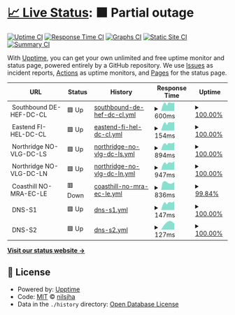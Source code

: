 # [📈 Live Status](https://nilsjha.github.io/upptime-pub): <!--live status--> **🟧 Partial outage**

[![Uptime CI](https://github.com/nilsjha/upptime-pub/workflows/Uptime%20CI/badge.svg)](https://github.com/nilsjha/upptime-pub/actions?query=workflow%3A%22Uptime+CI%22)
[![Response Time CI](https://github.com/nilsjha/upptime-pub/workflows/Response%20Time%20CI/badge.svg)](https://github.com/nilsjha/upptime-pub/actions?query=workflow%3A%22Response+Time+CI%22)
[![Graphs CI](https://github.com/nilsjha/upptime-pub/workflows/Graphs%20CI/badge.svg)](https://github.com/nilsjha/upptime-pub/actions?query=workflow%3A%22Graphs+CI%22)
[![Static Site CI](https://github.com/nilsjha/upptime-pub/workflows/Static%20Site%20CI/badge.svg)](https://github.com/nilsjha/upptime-pub/actions?query=workflow%3A%22Static+Site+CI%22)
[![Summary CI](https://github.com/nilsjha/upptime-pub/workflows/Summary%20CI/badge.svg)](https://github.com/nilsjha/upptime-pub/actions?query=workflow%3A%22Summary+CI%22)

With [Upptime](https://upptime.js.org), you can get your own unlimited and free uptime monitor and status page, powered entirely by a GitHub repository. We use [Issues](https://github.com/nilsjha/upptime-pub/issues) as incident reports, [Actions](https://github.com/nilsjha/upptime-pub/actions) as uptime monitors, and [Pages](https://nilsjha.github.io/upptime-pub) for the status page.

<!--start: status pages-->
<!-- This summary is generated by Upptime (https://github.com/upptime/upptime) -->
<!-- Do not edit this manually, your changes will be overwritten -->
<!-- prettier-ignore -->
| URL | Status | History | Response Time | Uptime |
| --- | ------ | ------- | ------------- | ------ |
| <img alt="" src="https://favicons.githubusercontent.com/null" height="13"> Southbound DE-HEF-DC-CL | 🟩 Up | [southbound-de-hef-dc-cl.yml](https://github.com/nilsjha/upptime-pub/commits/HEAD/history/southbound-de-hef-dc-cl.yml) | <details><summary><img alt="Response time graph" src="./graphs/southbound-de-hef-dc-cl/response-time-week.png" height="20"> 600ms</summary><br><a href="https://nilsjha.github.io/upptime-pub/history/southbound-de-hef-dc-cl"><img alt="Response time 595" src="https://img.shields.io/endpoint?url=https%3A%2F%2Fraw.githubusercontent.com%2Fnilsjha%2Fupptime-pub%2FHEAD%2Fapi%2Fsouthbound-de-hef-dc-cl%2Fresponse-time.json"></a><br><a href="https://nilsjha.github.io/upptime-pub/history/southbound-de-hef-dc-cl"><img alt="24-hour response time 676" src="https://img.shields.io/endpoint?url=https%3A%2F%2Fraw.githubusercontent.com%2Fnilsjha%2Fupptime-pub%2FHEAD%2Fapi%2Fsouthbound-de-hef-dc-cl%2Fresponse-time-day.json"></a><br><a href="https://nilsjha.github.io/upptime-pub/history/southbound-de-hef-dc-cl"><img alt="7-day response time 600" src="https://img.shields.io/endpoint?url=https%3A%2F%2Fraw.githubusercontent.com%2Fnilsjha%2Fupptime-pub%2FHEAD%2Fapi%2Fsouthbound-de-hef-dc-cl%2Fresponse-time-week.json"></a><br><a href="https://nilsjha.github.io/upptime-pub/history/southbound-de-hef-dc-cl"><img alt="30-day response time 602" src="https://img.shields.io/endpoint?url=https%3A%2F%2Fraw.githubusercontent.com%2Fnilsjha%2Fupptime-pub%2FHEAD%2Fapi%2Fsouthbound-de-hef-dc-cl%2Fresponse-time-month.json"></a><br><a href="https://nilsjha.github.io/upptime-pub/history/southbound-de-hef-dc-cl"><img alt="1-year response time 595" src="https://img.shields.io/endpoint?url=https%3A%2F%2Fraw.githubusercontent.com%2Fnilsjha%2Fupptime-pub%2FHEAD%2Fapi%2Fsouthbound-de-hef-dc-cl%2Fresponse-time-year.json"></a></details> | <details><summary><a href="https://nilsjha.github.io/upptime-pub/history/southbound-de-hef-dc-cl">100.00%</a></summary><a href="https://nilsjha.github.io/upptime-pub/history/southbound-de-hef-dc-cl"><img alt="All-time uptime 99.99%" src="https://img.shields.io/endpoint?url=https%3A%2F%2Fraw.githubusercontent.com%2Fnilsjha%2Fupptime-pub%2FHEAD%2Fapi%2Fsouthbound-de-hef-dc-cl%2Fuptime.json"></a><br><a href="https://nilsjha.github.io/upptime-pub/history/southbound-de-hef-dc-cl"><img alt="24-hour uptime 100.00%" src="https://img.shields.io/endpoint?url=https%3A%2F%2Fraw.githubusercontent.com%2Fnilsjha%2Fupptime-pub%2FHEAD%2Fapi%2Fsouthbound-de-hef-dc-cl%2Fuptime-day.json"></a><br><a href="https://nilsjha.github.io/upptime-pub/history/southbound-de-hef-dc-cl"><img alt="7-day uptime 100.00%" src="https://img.shields.io/endpoint?url=https%3A%2F%2Fraw.githubusercontent.com%2Fnilsjha%2Fupptime-pub%2FHEAD%2Fapi%2Fsouthbound-de-hef-dc-cl%2Fuptime-week.json"></a><br><a href="https://nilsjha.github.io/upptime-pub/history/southbound-de-hef-dc-cl"><img alt="30-day uptime 100.00%" src="https://img.shields.io/endpoint?url=https%3A%2F%2Fraw.githubusercontent.com%2Fnilsjha%2Fupptime-pub%2FHEAD%2Fapi%2Fsouthbound-de-hef-dc-cl%2Fuptime-month.json"></a><br><a href="https://nilsjha.github.io/upptime-pub/history/southbound-de-hef-dc-cl"><img alt="1-year uptime 99.99%" src="https://img.shields.io/endpoint?url=https%3A%2F%2Fraw.githubusercontent.com%2Fnilsjha%2Fupptime-pub%2FHEAD%2Fapi%2Fsouthbound-de-hef-dc-cl%2Fuptime-year.json"></a></details>
| <img alt="" src="https://favicons.githubusercontent.com/null" height="13"> Eastend FI-HEL-DC-CL | 🟩 Up | [eastend-fi-hel-dc-cl.yml](https://github.com/nilsjha/upptime-pub/commits/HEAD/history/eastend-fi-hel-dc-cl.yml) | <details><summary><img alt="Response time graph" src="./graphs/eastend-fi-hel-dc-cl/response-time-week.png" height="20"> 154ms</summary><br><a href="https://nilsjha.github.io/upptime-pub/history/eastend-fi-hel-dc-cl"><img alt="Response time 152" src="https://img.shields.io/endpoint?url=https%3A%2F%2Fraw.githubusercontent.com%2Fnilsjha%2Fupptime-pub%2FHEAD%2Fapi%2Feastend-fi-hel-dc-cl%2Fresponse-time.json"></a><br><a href="https://nilsjha.github.io/upptime-pub/history/eastend-fi-hel-dc-cl"><img alt="24-hour response time 176" src="https://img.shields.io/endpoint?url=https%3A%2F%2Fraw.githubusercontent.com%2Fnilsjha%2Fupptime-pub%2FHEAD%2Fapi%2Feastend-fi-hel-dc-cl%2Fresponse-time-day.json"></a><br><a href="https://nilsjha.github.io/upptime-pub/history/eastend-fi-hel-dc-cl"><img alt="7-day response time 154" src="https://img.shields.io/endpoint?url=https%3A%2F%2Fraw.githubusercontent.com%2Fnilsjha%2Fupptime-pub%2FHEAD%2Fapi%2Feastend-fi-hel-dc-cl%2Fresponse-time-week.json"></a><br><a href="https://nilsjha.github.io/upptime-pub/history/eastend-fi-hel-dc-cl"><img alt="30-day response time 157" src="https://img.shields.io/endpoint?url=https%3A%2F%2Fraw.githubusercontent.com%2Fnilsjha%2Fupptime-pub%2FHEAD%2Fapi%2Feastend-fi-hel-dc-cl%2Fresponse-time-month.json"></a><br><a href="https://nilsjha.github.io/upptime-pub/history/eastend-fi-hel-dc-cl"><img alt="1-year response time 152" src="https://img.shields.io/endpoint?url=https%3A%2F%2Fraw.githubusercontent.com%2Fnilsjha%2Fupptime-pub%2FHEAD%2Fapi%2Feastend-fi-hel-dc-cl%2Fresponse-time-year.json"></a></details> | <details><summary><a href="https://nilsjha.github.io/upptime-pub/history/eastend-fi-hel-dc-cl">100.00%</a></summary><a href="https://nilsjha.github.io/upptime-pub/history/eastend-fi-hel-dc-cl"><img alt="All-time uptime 100.00%" src="https://img.shields.io/endpoint?url=https%3A%2F%2Fraw.githubusercontent.com%2Fnilsjha%2Fupptime-pub%2FHEAD%2Fapi%2Feastend-fi-hel-dc-cl%2Fuptime.json"></a><br><a href="https://nilsjha.github.io/upptime-pub/history/eastend-fi-hel-dc-cl"><img alt="24-hour uptime 100.00%" src="https://img.shields.io/endpoint?url=https%3A%2F%2Fraw.githubusercontent.com%2Fnilsjha%2Fupptime-pub%2FHEAD%2Fapi%2Feastend-fi-hel-dc-cl%2Fuptime-day.json"></a><br><a href="https://nilsjha.github.io/upptime-pub/history/eastend-fi-hel-dc-cl"><img alt="7-day uptime 100.00%" src="https://img.shields.io/endpoint?url=https%3A%2F%2Fraw.githubusercontent.com%2Fnilsjha%2Fupptime-pub%2FHEAD%2Fapi%2Feastend-fi-hel-dc-cl%2Fuptime-week.json"></a><br><a href="https://nilsjha.github.io/upptime-pub/history/eastend-fi-hel-dc-cl"><img alt="30-day uptime 100.00%" src="https://img.shields.io/endpoint?url=https%3A%2F%2Fraw.githubusercontent.com%2Fnilsjha%2Fupptime-pub%2FHEAD%2Fapi%2Feastend-fi-hel-dc-cl%2Fuptime-month.json"></a><br><a href="https://nilsjha.github.io/upptime-pub/history/eastend-fi-hel-dc-cl"><img alt="1-year uptime 100.00%" src="https://img.shields.io/endpoint?url=https%3A%2F%2Fraw.githubusercontent.com%2Fnilsjha%2Fupptime-pub%2FHEAD%2Fapi%2Feastend-fi-hel-dc-cl%2Fuptime-year.json"></a></details>
| <img alt="" src="https://favicons.githubusercontent.com/null" height="13"> Northridge NO-VLG-DC-LS | 🟩 Up | [northridge-no-vlg-dc-ls.yml](https://github.com/nilsjha/upptime-pub/commits/HEAD/history/northridge-no-vlg-dc-ls.yml) | <details><summary><img alt="Response time graph" src="./graphs/northridge-no-vlg-dc-ls/response-time-week.png" height="20"> 894ms</summary><br><a href="https://nilsjha.github.io/upptime-pub/history/northridge-no-vlg-dc-ls"><img alt="Response time 1035" src="https://img.shields.io/endpoint?url=https%3A%2F%2Fraw.githubusercontent.com%2Fnilsjha%2Fupptime-pub%2FHEAD%2Fapi%2Fnorthridge-no-vlg-dc-ls%2Fresponse-time.json"></a><br><a href="https://nilsjha.github.io/upptime-pub/history/northridge-no-vlg-dc-ls"><img alt="24-hour response time 1069" src="https://img.shields.io/endpoint?url=https%3A%2F%2Fraw.githubusercontent.com%2Fnilsjha%2Fupptime-pub%2FHEAD%2Fapi%2Fnorthridge-no-vlg-dc-ls%2Fresponse-time-day.json"></a><br><a href="https://nilsjha.github.io/upptime-pub/history/northridge-no-vlg-dc-ls"><img alt="7-day response time 894" src="https://img.shields.io/endpoint?url=https%3A%2F%2Fraw.githubusercontent.com%2Fnilsjha%2Fupptime-pub%2FHEAD%2Fapi%2Fnorthridge-no-vlg-dc-ls%2Fresponse-time-week.json"></a><br><a href="https://nilsjha.github.io/upptime-pub/history/northridge-no-vlg-dc-ls"><img alt="30-day response time 1019" src="https://img.shields.io/endpoint?url=https%3A%2F%2Fraw.githubusercontent.com%2Fnilsjha%2Fupptime-pub%2FHEAD%2Fapi%2Fnorthridge-no-vlg-dc-ls%2Fresponse-time-month.json"></a><br><a href="https://nilsjha.github.io/upptime-pub/history/northridge-no-vlg-dc-ls"><img alt="1-year response time 1035" src="https://img.shields.io/endpoint?url=https%3A%2F%2Fraw.githubusercontent.com%2Fnilsjha%2Fupptime-pub%2FHEAD%2Fapi%2Fnorthridge-no-vlg-dc-ls%2Fresponse-time-year.json"></a></details> | <details><summary><a href="https://nilsjha.github.io/upptime-pub/history/northridge-no-vlg-dc-ls">100.00%</a></summary><a href="https://nilsjha.github.io/upptime-pub/history/northridge-no-vlg-dc-ls"><img alt="All-time uptime 98.12%" src="https://img.shields.io/endpoint?url=https%3A%2F%2Fraw.githubusercontent.com%2Fnilsjha%2Fupptime-pub%2FHEAD%2Fapi%2Fnorthridge-no-vlg-dc-ls%2Fuptime.json"></a><br><a href="https://nilsjha.github.io/upptime-pub/history/northridge-no-vlg-dc-ls"><img alt="24-hour uptime 100.00%" src="https://img.shields.io/endpoint?url=https%3A%2F%2Fraw.githubusercontent.com%2Fnilsjha%2Fupptime-pub%2FHEAD%2Fapi%2Fnorthridge-no-vlg-dc-ls%2Fuptime-day.json"></a><br><a href="https://nilsjha.github.io/upptime-pub/history/northridge-no-vlg-dc-ls"><img alt="7-day uptime 100.00%" src="https://img.shields.io/endpoint?url=https%3A%2F%2Fraw.githubusercontent.com%2Fnilsjha%2Fupptime-pub%2FHEAD%2Fapi%2Fnorthridge-no-vlg-dc-ls%2Fuptime-week.json"></a><br><a href="https://nilsjha.github.io/upptime-pub/history/northridge-no-vlg-dc-ls"><img alt="30-day uptime 91.66%" src="https://img.shields.io/endpoint?url=https%3A%2F%2Fraw.githubusercontent.com%2Fnilsjha%2Fupptime-pub%2FHEAD%2Fapi%2Fnorthridge-no-vlg-dc-ls%2Fuptime-month.json"></a><br><a href="https://nilsjha.github.io/upptime-pub/history/northridge-no-vlg-dc-ls"><img alt="1-year uptime 98.12%" src="https://img.shields.io/endpoint?url=https%3A%2F%2Fraw.githubusercontent.com%2Fnilsjha%2Fupptime-pub%2FHEAD%2Fapi%2Fnorthridge-no-vlg-dc-ls%2Fuptime-year.json"></a></details>
| <img alt="" src="https://favicons.githubusercontent.com/null" height="13"> Northridge NO-VLG-DC-LN | 🟩 Up | [northridge-no-vlg-dc-ln.yml](https://github.com/nilsjha/upptime-pub/commits/HEAD/history/northridge-no-vlg-dc-ln.yml) | <details><summary><img alt="Response time graph" src="./graphs/northridge-no-vlg-dc-ln/response-time-week.png" height="20"> 947ms</summary><br><a href="https://nilsjha.github.io/upptime-pub/history/northridge-no-vlg-dc-ln"><img alt="Response time 964" src="https://img.shields.io/endpoint?url=https%3A%2F%2Fraw.githubusercontent.com%2Fnilsjha%2Fupptime-pub%2FHEAD%2Fapi%2Fnorthridge-no-vlg-dc-ln%2Fresponse-time.json"></a><br><a href="https://nilsjha.github.io/upptime-pub/history/northridge-no-vlg-dc-ln"><img alt="24-hour response time 1180" src="https://img.shields.io/endpoint?url=https%3A%2F%2Fraw.githubusercontent.com%2Fnilsjha%2Fupptime-pub%2FHEAD%2Fapi%2Fnorthridge-no-vlg-dc-ln%2Fresponse-time-day.json"></a><br><a href="https://nilsjha.github.io/upptime-pub/history/northridge-no-vlg-dc-ln"><img alt="7-day response time 947" src="https://img.shields.io/endpoint?url=https%3A%2F%2Fraw.githubusercontent.com%2Fnilsjha%2Fupptime-pub%2FHEAD%2Fapi%2Fnorthridge-no-vlg-dc-ln%2Fresponse-time-week.json"></a><br><a href="https://nilsjha.github.io/upptime-pub/history/northridge-no-vlg-dc-ln"><img alt="30-day response time 992" src="https://img.shields.io/endpoint?url=https%3A%2F%2Fraw.githubusercontent.com%2Fnilsjha%2Fupptime-pub%2FHEAD%2Fapi%2Fnorthridge-no-vlg-dc-ln%2Fresponse-time-month.json"></a><br><a href="https://nilsjha.github.io/upptime-pub/history/northridge-no-vlg-dc-ln"><img alt="1-year response time 964" src="https://img.shields.io/endpoint?url=https%3A%2F%2Fraw.githubusercontent.com%2Fnilsjha%2Fupptime-pub%2FHEAD%2Fapi%2Fnorthridge-no-vlg-dc-ln%2Fresponse-time-year.json"></a></details> | <details><summary><a href="https://nilsjha.github.io/upptime-pub/history/northridge-no-vlg-dc-ln">100.00%</a></summary><a href="https://nilsjha.github.io/upptime-pub/history/northridge-no-vlg-dc-ln"><img alt="All-time uptime 98.12%" src="https://img.shields.io/endpoint?url=https%3A%2F%2Fraw.githubusercontent.com%2Fnilsjha%2Fupptime-pub%2FHEAD%2Fapi%2Fnorthridge-no-vlg-dc-ln%2Fuptime.json"></a><br><a href="https://nilsjha.github.io/upptime-pub/history/northridge-no-vlg-dc-ln"><img alt="24-hour uptime 100.00%" src="https://img.shields.io/endpoint?url=https%3A%2F%2Fraw.githubusercontent.com%2Fnilsjha%2Fupptime-pub%2FHEAD%2Fapi%2Fnorthridge-no-vlg-dc-ln%2Fuptime-day.json"></a><br><a href="https://nilsjha.github.io/upptime-pub/history/northridge-no-vlg-dc-ln"><img alt="7-day uptime 100.00%" src="https://img.shields.io/endpoint?url=https%3A%2F%2Fraw.githubusercontent.com%2Fnilsjha%2Fupptime-pub%2FHEAD%2Fapi%2Fnorthridge-no-vlg-dc-ln%2Fuptime-week.json"></a><br><a href="https://nilsjha.github.io/upptime-pub/history/northridge-no-vlg-dc-ln"><img alt="30-day uptime 91.66%" src="https://img.shields.io/endpoint?url=https%3A%2F%2Fraw.githubusercontent.com%2Fnilsjha%2Fupptime-pub%2FHEAD%2Fapi%2Fnorthridge-no-vlg-dc-ln%2Fuptime-month.json"></a><br><a href="https://nilsjha.github.io/upptime-pub/history/northridge-no-vlg-dc-ln"><img alt="1-year uptime 98.12%" src="https://img.shields.io/endpoint?url=https%3A%2F%2Fraw.githubusercontent.com%2Fnilsjha%2Fupptime-pub%2FHEAD%2Fapi%2Fnorthridge-no-vlg-dc-ln%2Fuptime-year.json"></a></details>
| <img alt="" src="https://favicons.githubusercontent.com/null" height="13"> Coasthill NO-MRA-EC-LE | 🟥 Down | [coasthill-no-mra-ec-le.yml](https://github.com/nilsjha/upptime-pub/commits/HEAD/history/coasthill-no-mra-ec-le.yml) | <details><summary><img alt="Response time graph" src="./graphs/coasthill-no-mra-ec-le/response-time-week.png" height="20"> 836ms</summary><br><a href="https://nilsjha.github.io/upptime-pub/history/coasthill-no-mra-ec-le"><img alt="Response time 850" src="https://img.shields.io/endpoint?url=https%3A%2F%2Fraw.githubusercontent.com%2Fnilsjha%2Fupptime-pub%2FHEAD%2Fapi%2Fcoasthill-no-mra-ec-le%2Fresponse-time.json"></a><br><a href="https://nilsjha.github.io/upptime-pub/history/coasthill-no-mra-ec-le"><img alt="24-hour response time 879" src="https://img.shields.io/endpoint?url=https%3A%2F%2Fraw.githubusercontent.com%2Fnilsjha%2Fupptime-pub%2FHEAD%2Fapi%2Fcoasthill-no-mra-ec-le%2Fresponse-time-day.json"></a><br><a href="https://nilsjha.github.io/upptime-pub/history/coasthill-no-mra-ec-le"><img alt="7-day response time 836" src="https://img.shields.io/endpoint?url=https%3A%2F%2Fraw.githubusercontent.com%2Fnilsjha%2Fupptime-pub%2FHEAD%2Fapi%2Fcoasthill-no-mra-ec-le%2Fresponse-time-week.json"></a><br><a href="https://nilsjha.github.io/upptime-pub/history/coasthill-no-mra-ec-le"><img alt="30-day response time 800" src="https://img.shields.io/endpoint?url=https%3A%2F%2Fraw.githubusercontent.com%2Fnilsjha%2Fupptime-pub%2FHEAD%2Fapi%2Fcoasthill-no-mra-ec-le%2Fresponse-time-month.json"></a><br><a href="https://nilsjha.github.io/upptime-pub/history/coasthill-no-mra-ec-le"><img alt="1-year response time 850" src="https://img.shields.io/endpoint?url=https%3A%2F%2Fraw.githubusercontent.com%2Fnilsjha%2Fupptime-pub%2FHEAD%2Fapi%2Fcoasthill-no-mra-ec-le%2Fresponse-time-year.json"></a></details> | <details><summary><a href="https://nilsjha.github.io/upptime-pub/history/coasthill-no-mra-ec-le">99.84%</a></summary><a href="https://nilsjha.github.io/upptime-pub/history/coasthill-no-mra-ec-le"><img alt="All-time uptime 99.76%" src="https://img.shields.io/endpoint?url=https%3A%2F%2Fraw.githubusercontent.com%2Fnilsjha%2Fupptime-pub%2FHEAD%2Fapi%2Fcoasthill-no-mra-ec-le%2Fuptime.json"></a><br><a href="https://nilsjha.github.io/upptime-pub/history/coasthill-no-mra-ec-le"><img alt="24-hour uptime 98.89%" src="https://img.shields.io/endpoint?url=https%3A%2F%2Fraw.githubusercontent.com%2Fnilsjha%2Fupptime-pub%2FHEAD%2Fapi%2Fcoasthill-no-mra-ec-le%2Fuptime-day.json"></a><br><a href="https://nilsjha.github.io/upptime-pub/history/coasthill-no-mra-ec-le"><img alt="7-day uptime 99.84%" src="https://img.shields.io/endpoint?url=https%3A%2F%2Fraw.githubusercontent.com%2Fnilsjha%2Fupptime-pub%2FHEAD%2Fapi%2Fcoasthill-no-mra-ec-le%2Fuptime-week.json"></a><br><a href="https://nilsjha.github.io/upptime-pub/history/coasthill-no-mra-ec-le"><img alt="30-day uptime 99.96%" src="https://img.shields.io/endpoint?url=https%3A%2F%2Fraw.githubusercontent.com%2Fnilsjha%2Fupptime-pub%2FHEAD%2Fapi%2Fcoasthill-no-mra-ec-le%2Fuptime-month.json"></a><br><a href="https://nilsjha.github.io/upptime-pub/history/coasthill-no-mra-ec-le"><img alt="1-year uptime 99.76%" src="https://img.shields.io/endpoint?url=https%3A%2F%2Fraw.githubusercontent.com%2Fnilsjha%2Fupptime-pub%2FHEAD%2Fapi%2Fcoasthill-no-mra-ec-le%2Fuptime-year.json"></a></details>
| <img alt="" src="https://favicons.githubusercontent.com/null" height="13"> DNS-S1 | 🟩 Up | [dns-s1.yml](https://github.com/nilsjha/upptime-pub/commits/HEAD/history/dns-s1.yml) | <details><summary><img alt="Response time graph" src="./graphs/dns-s1/response-time-week.png" height="20"> 147ms</summary><br><a href="https://nilsjha.github.io/upptime-pub/history/dns-s1"><img alt="Response time 144" src="https://img.shields.io/endpoint?url=https%3A%2F%2Fraw.githubusercontent.com%2Fnilsjha%2Fupptime-pub%2FHEAD%2Fapi%2Fdns-s1%2Fresponse-time.json"></a><br><a href="https://nilsjha.github.io/upptime-pub/history/dns-s1"><img alt="24-hour response time 177" src="https://img.shields.io/endpoint?url=https%3A%2F%2Fraw.githubusercontent.com%2Fnilsjha%2Fupptime-pub%2FHEAD%2Fapi%2Fdns-s1%2Fresponse-time-day.json"></a><br><a href="https://nilsjha.github.io/upptime-pub/history/dns-s1"><img alt="7-day response time 147" src="https://img.shields.io/endpoint?url=https%3A%2F%2Fraw.githubusercontent.com%2Fnilsjha%2Fupptime-pub%2FHEAD%2Fapi%2Fdns-s1%2Fresponse-time-week.json"></a><br><a href="https://nilsjha.github.io/upptime-pub/history/dns-s1"><img alt="30-day response time 149" src="https://img.shields.io/endpoint?url=https%3A%2F%2Fraw.githubusercontent.com%2Fnilsjha%2Fupptime-pub%2FHEAD%2Fapi%2Fdns-s1%2Fresponse-time-month.json"></a><br><a href="https://nilsjha.github.io/upptime-pub/history/dns-s1"><img alt="1-year response time 144" src="https://img.shields.io/endpoint?url=https%3A%2F%2Fraw.githubusercontent.com%2Fnilsjha%2Fupptime-pub%2FHEAD%2Fapi%2Fdns-s1%2Fresponse-time-year.json"></a></details> | <details><summary><a href="https://nilsjha.github.io/upptime-pub/history/dns-s1">100.00%</a></summary><a href="https://nilsjha.github.io/upptime-pub/history/dns-s1"><img alt="All-time uptime 100.00%" src="https://img.shields.io/endpoint?url=https%3A%2F%2Fraw.githubusercontent.com%2Fnilsjha%2Fupptime-pub%2FHEAD%2Fapi%2Fdns-s1%2Fuptime.json"></a><br><a href="https://nilsjha.github.io/upptime-pub/history/dns-s1"><img alt="24-hour uptime 100.00%" src="https://img.shields.io/endpoint?url=https%3A%2F%2Fraw.githubusercontent.com%2Fnilsjha%2Fupptime-pub%2FHEAD%2Fapi%2Fdns-s1%2Fuptime-day.json"></a><br><a href="https://nilsjha.github.io/upptime-pub/history/dns-s1"><img alt="7-day uptime 100.00%" src="https://img.shields.io/endpoint?url=https%3A%2F%2Fraw.githubusercontent.com%2Fnilsjha%2Fupptime-pub%2FHEAD%2Fapi%2Fdns-s1%2Fuptime-week.json"></a><br><a href="https://nilsjha.github.io/upptime-pub/history/dns-s1"><img alt="30-day uptime 100.00%" src="https://img.shields.io/endpoint?url=https%3A%2F%2Fraw.githubusercontent.com%2Fnilsjha%2Fupptime-pub%2FHEAD%2Fapi%2Fdns-s1%2Fuptime-month.json"></a><br><a href="https://nilsjha.github.io/upptime-pub/history/dns-s1"><img alt="1-year uptime 100.00%" src="https://img.shields.io/endpoint?url=https%3A%2F%2Fraw.githubusercontent.com%2Fnilsjha%2Fupptime-pub%2FHEAD%2Fapi%2Fdns-s1%2Fuptime-year.json"></a></details>
| <img alt="" src="https://favicons.githubusercontent.com/null" height="13"> DNS-S2 | 🟩 Up | [dns-s2.yml](https://github.com/nilsjha/upptime-pub/commits/HEAD/history/dns-s2.yml) | <details><summary><img alt="Response time graph" src="./graphs/dns-s2/response-time-week.png" height="20"> 127ms</summary><br><a href="https://nilsjha.github.io/upptime-pub/history/dns-s2"><img alt="Response time 143" src="https://img.shields.io/endpoint?url=https%3A%2F%2Fraw.githubusercontent.com%2Fnilsjha%2Fupptime-pub%2FHEAD%2Fapi%2Fdns-s2%2Fresponse-time.json"></a><br><a href="https://nilsjha.github.io/upptime-pub/history/dns-s2"><img alt="24-hour response time 0" src="https://img.shields.io/endpoint?url=https%3A%2F%2Fraw.githubusercontent.com%2Fnilsjha%2Fupptime-pub%2FHEAD%2Fapi%2Fdns-s2%2Fresponse-time-day.json"></a><br><a href="https://nilsjha.github.io/upptime-pub/history/dns-s2"><img alt="7-day response time 127" src="https://img.shields.io/endpoint?url=https%3A%2F%2Fraw.githubusercontent.com%2Fnilsjha%2Fupptime-pub%2FHEAD%2Fapi%2Fdns-s2%2Fresponse-time-week.json"></a><br><a href="https://nilsjha.github.io/upptime-pub/history/dns-s2"><img alt="30-day response time 149" src="https://img.shields.io/endpoint?url=https%3A%2F%2Fraw.githubusercontent.com%2Fnilsjha%2Fupptime-pub%2FHEAD%2Fapi%2Fdns-s2%2Fresponse-time-month.json"></a><br><a href="https://nilsjha.github.io/upptime-pub/history/dns-s2"><img alt="1-year response time 143" src="https://img.shields.io/endpoint?url=https%3A%2F%2Fraw.githubusercontent.com%2Fnilsjha%2Fupptime-pub%2FHEAD%2Fapi%2Fdns-s2%2Fresponse-time-year.json"></a></details> | <details><summary><a href="https://nilsjha.github.io/upptime-pub/history/dns-s2">100.00%</a></summary><a href="https://nilsjha.github.io/upptime-pub/history/dns-s2"><img alt="All-time uptime 100.00%" src="https://img.shields.io/endpoint?url=https%3A%2F%2Fraw.githubusercontent.com%2Fnilsjha%2Fupptime-pub%2FHEAD%2Fapi%2Fdns-s2%2Fuptime.json"></a><br><a href="https://nilsjha.github.io/upptime-pub/history/dns-s2"><img alt="24-hour uptime 100.00%" src="https://img.shields.io/endpoint?url=https%3A%2F%2Fraw.githubusercontent.com%2Fnilsjha%2Fupptime-pub%2FHEAD%2Fapi%2Fdns-s2%2Fuptime-day.json"></a><br><a href="https://nilsjha.github.io/upptime-pub/history/dns-s2"><img alt="7-day uptime 100.00%" src="https://img.shields.io/endpoint?url=https%3A%2F%2Fraw.githubusercontent.com%2Fnilsjha%2Fupptime-pub%2FHEAD%2Fapi%2Fdns-s2%2Fuptime-week.json"></a><br><a href="https://nilsjha.github.io/upptime-pub/history/dns-s2"><img alt="30-day uptime 100.00%" src="https://img.shields.io/endpoint?url=https%3A%2F%2Fraw.githubusercontent.com%2Fnilsjha%2Fupptime-pub%2FHEAD%2Fapi%2Fdns-s2%2Fuptime-month.json"></a><br><a href="https://nilsjha.github.io/upptime-pub/history/dns-s2"><img alt="1-year uptime 100.00%" src="https://img.shields.io/endpoint?url=https%3A%2F%2Fraw.githubusercontent.com%2Fnilsjha%2Fupptime-pub%2FHEAD%2Fapi%2Fdns-s2%2Fuptime-year.json"></a></details>

<!--end: status pages-->

[**Visit our status website →**](https://nilsjha.github.io/upptime-pub)

## 📄 License

- Powered by: [Upptime](https://github.com/upptime/upptime)
- Code: [MIT](./LICENSE) © [nilsjha](https://nilsjha.github.io/upptime-pub)
- Data in the `./history` directory: [Open Database License](https://opendatacommons.org/licenses/odbl/1-0/)
